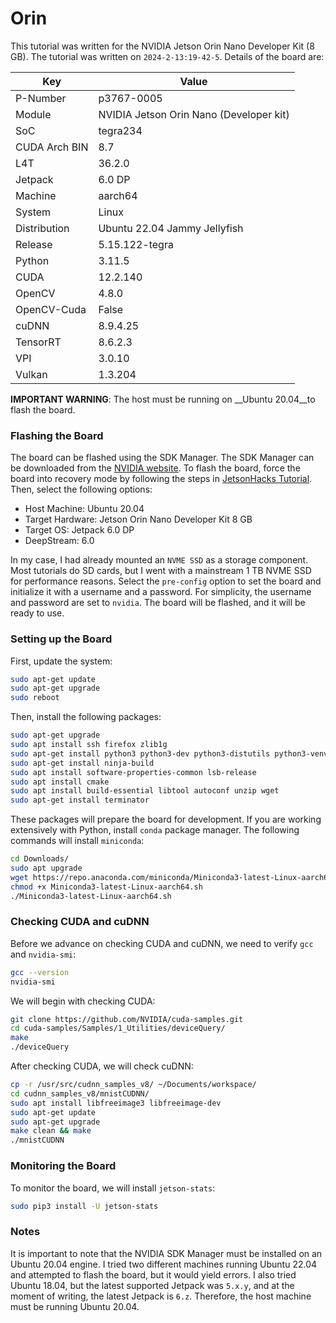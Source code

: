 
# Orin

This tutorial was written for the NVIDIA Jetson Orin Nano Developer Kit (8 GB). The tutorial was written on `2024-2-13:19-42-5`. Details of the board are:

| Key | Value |
| --- | --- |
| P-Number | p3767-0005 |
| Module | NVIDIA Jetson Orin Nano (Developer kit) |
| SoC | tegra234 |
| CUDA Arch BIN | 8.7 |
| L4T | 36.2.0 |
| Jetpack | 6.0 DP |
| Machine | aarch64 |
| System | Linux |
| Distribution | Ubuntu 22.04 Jammy Jellyfish |
| Release | 5.15.122-tegra |
| Python | 3.11.5 |
| CUDA | 12.2.140 |
| OpenCV | 4.8.0 |
| OpenCV-Cuda | False |
| cuDNN | 8.9.4.25 |
| TensorRT | 8.6.2.3 |
| VPI | 3.0.10 |
| Vulkan | 1.3.204 |

__IMPORTANT WARNING__: The host must be running on __Ubuntu 20.04__to flash the board. 


### Flashing the Board

The board can be flashed using the SDK Manager. The SDK Manager can be downloaded from the [NVIDIA website](https://developer.nvidia.com/nvidia-sdk-manager). To flash the board, force the board into recovery mode by following the steps in [JetsonHacks Tutorial](https://www.youtube.com/watch?v=q4fGac-nrTI&t=218s). Then, select the following options:

- Host Machine: Ubuntu 20.04
- Target Hardware: Jetson Orin Nano Developer Kit 8 GB
- Target OS: Jetpack 6.0 DP
- DeepStream: 6.0

In my case, I had already mounted an `NVME SSD` as a storage component. Most tutorials do SD cards, but I went with a mainstream 1 TB NVME SSD for performance reasons. Select the `pre-config` option to set the board and initialize it with a username and a password. For simplicity, the username and password are set to `nvidia`. The board will be flashed, and it will be ready to use.

### Setting up the Board

First, update the system:
```bash
sudo apt-get update
sudo apt-get upgrade
sudo reboot
```

Then, install the following packages:
```bash
sudo apt-get upgrade
sudo apt install ssh firefox zlib1g 
sudo apt-get install python3 python3-dev python3-distutils python3-venv python3-pip
sudo apt-get install ninja-build
sudo apt install software-properties-common lsb-release
sudo apt install cmake
sudo apt install build-essential libtool autoconf unzip wget
sudo apt-get install terminator
```

These packages will prepare the board for development. If you are working extensively with Python, install `conda` package manager. The following commands will install `miniconda`:
```bash
cd Downloads/
sudo apt upgrade
wget https://repo.anaconda.com/miniconda/Miniconda3-latest-Linux-aarch64.sh
chmod +x Miniconda3-latest-Linux-aarch64.sh
./Miniconda3-latest-Linux-aarch64.sh
```

### Checking CUDA and cuDNN

Before we advance on checking CUDA and cuDNN, we need to verify `gcc` and `nvidia-smi`:
```bash
gcc --version
nvidia-smi
```

We will begin with checking CUDA:
```bash
git clone https://github.com/NVIDIA/cuda-samples.git
cd cuda-samples/Samples/1_Utilities/deviceQuery/
make
./deviceQuery
```

After checking CUDA, we will check cuDNN:
```bash
cp -r /usr/src/cudnn_samples_v8/ ~/Documents/workspace/
cd cudnn_samples_v8/mnistCUDNN/
sudo apt install libfreeimage3 libfreeimage-dev
sudo apt-get update
sudo apt-get upgrade
make clean && make
./mnistCUDNN
```

### Monitoring the Board


To monitor the board, we will install `jetson-stats`:
```bash
sudo pip3 install -U jetson-stats
```


### Notes

It is important to note that the NVIDIA SDK Manager must be installed on an Ubuntu 20.04 engine. I tried two different machines running Ubuntu 22.04 and attempted to flash the board, but it would yield errors. I also tried Ubuntu 18.04, but the latest supported Jetpack was `5.x.y`, and at the moment of writing, the latest Jetpack is `6.z`. Therefore, the host machine must be running Ubuntu 20.04.
